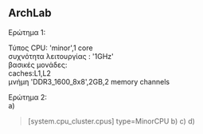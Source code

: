 ## ArchLab

Ερώτημα 1:

Τύπος CPU: 'minor',1 core  
συχνότητα λειτουργίας : '1GHz'  
βασικές μονάδες:   
caches:L1,L2  
μνήμη 'DDR3_1600_8x8',2GB,2 memory channels  


Ερώτημα 2:  
a)
 >[system.cpu_cluster.cpus]
 >type=MinorCPU
b)
c)
d)
